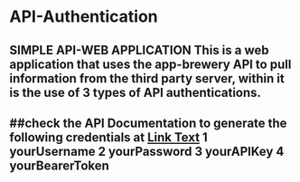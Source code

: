 # API-Authentication
SIMPLE API-WEB APPLICATION
This is a web application that uses the app-brewery API to pull information from the third party server, within it is the use of 3 types of API authentications.
---------------------------------------------------------------
##check the API Documentation to generate the following credentials at [Link Text](https://secrets-api.appbrewery.com/)
1 yourUsername 
2 yourPassword 
3 yourAPIKey 
4 yourBearerToken 
---------------------------------------------------------------
